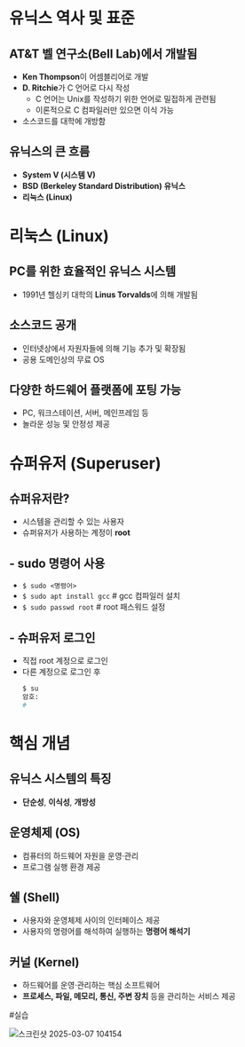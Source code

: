 # 유닉스 역사 및 표준

## AT&T 벨 연구소(Bell Lab)에서 개발됨
- **Ken Thompson**이 어셈블리어로 개발
- **D. Ritchie**가 C 언어로 다시 작성  
  - C 언어는 Unix를 작성하기 위한 언어로 밀접하게 관련됨
  - 이론적으로 C 컴파일러만 있으면 이식 가능
- 소스코드를 대학에 개방함

## 유닉스의 큰 흐름
- **System V (시스템 V)**
- **BSD (Berkeley Standard Distribution) 유닉스**
- **리눅스 (Linux)**

# 리눅스 (Linux)

## PC를 위한 효율적인 유닉스 시스템
- 1991년 헬싱키 대학의 **Linus Torvalds**에 의해 개발됨

## 소스코드 공개
- 인터넷상에서 자원자들에 의해 기능 추가 및 확장됨
- 공용 도메인상의 무료 OS

## 다양한 하드웨어 플랫폼에 포팅 가능
- PC, 워크스테이션, 서버, 메인프레임 등
- 놀라운 성능 및 안정성 제공

# 슈퍼유저 (Superuser)

## 슈퍼유저란?
- 시스템을 관리할 수 있는 사용자
- 슈퍼유저가 사용하는 계정이 **root** 

## - sudo 명령어 사용
  - `$ sudo <명령어>`  
  - `$ sudo apt install gcc`  # gcc 컴파일러 설치  
  - `$ sudo passwd root`  # root 패스워드 설정  

## - 슈퍼유저 로그인 
  - 직접 root 계정으로 로그인  
  - 다른 계정으로 로그인 후  
    ```bash
    $ su
    암호:
    #
    ```

 # 핵심 개념

## 유닉스 시스템의 특징
- **단순성**, **이식성**, **개방성**


## 운영체제 (OS)
- 컴퓨터의 하드웨어 자원을 운영·관리
- 프로그램 실행 환경 제공


## 쉘 (Shell)
- 사용자와 운영체제 사이의 인터페이스 제공
- 사용자의 명령어를 해석하여 실행하는 **명령어 해석기**


## 커널 (Kernel)
- 하드웨어를 운영·관리하는 핵심 소프트웨어
- **프로세스, 파일, 메모리, 통신, 주변 장치** 등을 관리하는 서비스 제공

#실습

![스크린샷 2025-03-07 104154](https://github.com/user-attachments/assets/dc289a12-0c3d-46c3-a5ed-497c47f5a83e)
